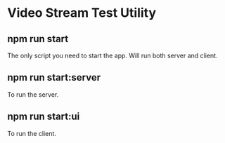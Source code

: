 # Video Stream Test Utility

## npm run start
The only script you need to start the app. Will run both server and client.

## npm run start:server
To run the server.

## npm run start:ui
To run the client.
